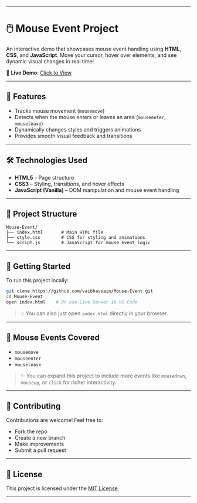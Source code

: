 
---

# 🖱️ Mouse Event Project

An interactive demo that showcases mouse event handling using **HTML**, **CSS**, and **JavaScript**. Move your cursor, hover over elements, and see dynamic visual changes in real time!

🔗 **Live Demo**: [Click to View](https://vaibhavsain.github.io/Mouse-Event/)

---

## 📌 Features

* Tracks mouse movement (`mousemove`)
* Detects when the mouse enters or leaves an area (`mouseenter`, `mouseleave`)
* Dynamically changes styles and triggers animations
* Provides smooth visual feedback and transitions

---

## 🛠️ Technologies Used

* **HTML5** – Page structure
* **CSS3** – Styling, transitions, and hover effects
* **JavaScript (Vanilla)** – DOM manipulation and mouse event handling

---

## 📁 Project Structure

```
Mouse-Event/
├── index.html       # Main HTML file
├── style.css        # CSS for styling and animations
└── script.js        # JavaScript for mouse event logic
```

---

## 🚀 Getting Started

To run this project locally:

```bash
git clone https://github.com/vaibhavsain/Mouse-Event.git
cd Mouse-Event
open index.html    # Or use Live Server in VS Code
```

> 💡 You can also just open `index.html` directly in your browser.

---

## 🎯 Mouse Events Covered

* `mousemove`
* `mouseenter`
* `mouseleave`

> ✨ You can expand this project to include more events like `mousedown`, `mouseup`, or `click` for richer interactivity.

---

## 🙌 Contributing

Contributions are welcome! Feel free to:

* Fork the repo
* Create a new branch
* Make improvements
* Submit a pull request

---

## 📄 License

This project is licensed under the [MIT License](LICENSE).

---

